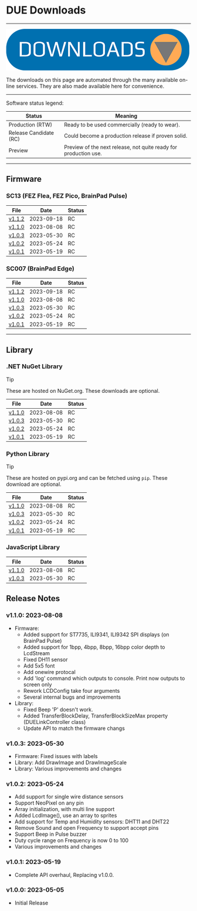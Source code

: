 # DUE Downloads

---

![Downloads](../images/downloads.png)

The downloads on this page are automated through the many available on-line services. They are also made available here for convenience. 

---

Software status legend:

Status | Meaning
--- | ---
Production (RTW) | Ready to be used commercially (ready to wear).
Release Candidate (RC) | Could become a production release if proven solid.
Preview | Preview of the next release, not quite ready for production use.

---

## Firmware

### SC13 (FEZ Flea, FEZ Pico, BrainPad Pulse)

File | Date | Status
--- | --- | ---
[v1.1.2](https://ghistorage.blob.core.windows.net/downloads/Due/Firmware/due_sc13_v112.ghi) | 2023-09-18 | RC
[v1.1.0](https://ghistorage.blob.core.windows.net/downloads/Due/Firmware/due_sc13_v110.ghi) | 2023-08-08 | RC
[v1.0.3](https://ghistorage.blob.core.windows.net/downloads/Due/Firmware/due_sc13_v103.ghi) | 2023-05-30 | RC
[v1.0.2](https://ghistorage.blob.core.windows.net/downloads/Due/Firmware/due_sc13_v102.ghi) | 2023-05-24 | RC
[v1.0.1](https://ghistorage.blob.core.windows.net/downloads/Due/Firmware/due_sc13_v101.ghi) | 2023-05-19 | RC


### SC007 (BrainPad Edge)

File | Date | Status
--- | --- | ---
[v1.1.2](https://ghistorage.blob.core.windows.net/downloads/Due/Firmware/due_sc007_v112.ghi) | 2023-09-18 | RC
[v1.1.0](https://ghistorage.blob.core.windows.net/downloads/Due/Firmware/due_sc007_v110.ghi) | 2023-08-08 | RC
[v1.0.3](https://ghistorage.blob.core.windows.net/downloads/Due/Firmware/due_sc007_v103.ghi) | 2023-05-30 | RC
[v1.0.2](https://ghistorage.blob.core.windows.net/downloads/Due/Firmware/due_sc007_v102.ghi) | 2023-05-24 | RC
[v1.0.1](https://ghistorage.blob.core.windows.net/downloads/Due/Firmware/due_sc007_v101.ghi) | 2023-05-19 | RC


---

## Library

### .NET NuGet Library

> [!Tip]
> These are hosted on NuGet.org. These downloads are optional.

File | Date | Status
--- | --- | ---
[v1.1.0](https://ghistorage.blob.core.windows.net/downloads/Due/Libraries/dotnet/GHIElectronics.DUELink.1.1.0.nupkg) | 2023-08-08 | RC
[v1.0.3](https://ghistorage.blob.core.windows.net/downloads/Due/Libraries/dotnet/GHIElectronics.DUELink.1.0.3.nupkg) | 2023-05-30 | RC
[v1.0.2](https://ghistorage.blob.core.windows.net/downloads/Due/Libraries/dotnet/GHIElectronics.DUELink.1.0.2.nupkg) | 2023-05-24 | RC
[v1.0.1](https://ghistorage.blob.core.windows.net/downloads/Due/Libraries/dotnet/GHIElectronics.DUELink.1.0.1.nupkg) | 2023-05-19 | RC


### Python Library

> [!Tip]
> These are hosted on pypi.org and can be fetched using `pip`. These download are optional.

File | Date | Status
--- | --- | ---
[v1.1.0](https://ghistorage.blob.core.windows.net/downloads/Due/Libraries/python/DUELink-1.1.0-py3-none-any.whl) | 2023-08-08 | RC
[v1.0.3](https://ghistorage.blob.core.windows.net/downloads/Due/Libraries/python/DUELink-1.0.3-py3-none-any.whl) | 2023-05-30 | RC
[v1.0.2](https://ghistorage.blob.core.windows.net/downloads/Due/Libraries/python/DUELink-1.0.2-py3-none-any.whl) | 2023-05-24 | RC
[v1.0.1](https://ghistorage.blob.core.windows.net/downloads/Due/Libraries/python/DUELink-1.0.1-py3-none-any.whl) | 2023-05-19 | RC


### JavaScript Library


File | Date | Status
--- | --- | ---
[v1.1.0](https://github.com/ghi-electronics/due-libraries/tree/main/javascript) | 2023-08-08 | RC
[v1.0.3](https://github.com/ghi-electronics/due-libraries/tree/main/javascript) | 2023-05-30 | RC

## Release Notes

### v1.1.0: 2023-08-08
* Firmware:
	- Added support for ST7735, ILI9341, ILI9342 SPI displays (on BrainPad Pulse)
	- Added support for 1bpp, 4bpp, 8bpp, 16bpp color depth to LcdStream
	- Fixed DH11 sensor
	- Add 5x5 font
	- Add onewire protocal
	- Add 'log' command which outputs to console. Print now outputs to screen only
	- Rework LCDConfig take four arguments
	- Several internal bugs and improvements
* Library:
	- Fixed Beep 'P' doesn't work.
	- Added TransferBlockDelay, TransferBlockSizeMax property (DUELinkController class)
	- Update API to match the firmware changs

### v1.0.3: 2023-05-30

* Firmware: Fixed issues with labels
* Library: Add DrawImage and DrawImageScale
* Library: Various improvements and changes

### v1.0.2: 2023-05-24

* Add support for single wire distance sensors
* Support NeoPixel on any pin
* Array initialization, with multi line support
* Added LcdImage(), use an array to sprites 
* Add support for Temp and Humidity sensors: DHT11 and DHT22
* Remove Sound and open Frequency to support accept pins
* Support Beep in Pulse buzzer
* Duty cycle range on Frequency is now 0 to 100
* Various improvements and changes

### v1.0.1: 2023-05-19

* Complete API overhaul, Replacing v1.0.0.

### v1.0.0: 2023-05-05

* Initial Release

